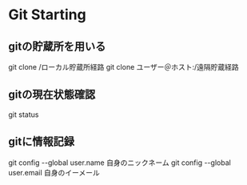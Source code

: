Git Starting
============

gitの貯蔵所を用いる
--------------
git clone /ローカル貯蔵所経路
git clone ユーザー＠ホスト:/遠隔貯蔵経路

gitの現在状態確認
---------------
git status

gitに情報記録
---------------
git config --global user.name 自身のニックネーム
git config --global user.email 自身のイーメール